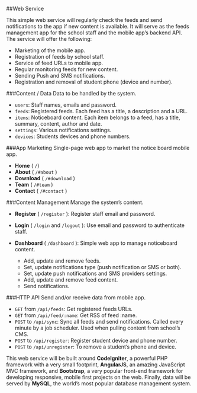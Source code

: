 ##Web Service

This simple web service will regularly check the feeds and send notifications to the app if new content is available. It will serve as the feeds management app for the school staff and the mobile app’s backend API.
The service will offer the following:

- Marketing of the mobile app.
- Registration of feeds by school staff.
- Service of feed URLs to mobile app.
- Regular monitoring feeds for new content.
- Sending Push and SMS notifications.
- Registration and removal of student phone (device and number).

###Content / Data
Data to be handled by the system.

- `users`: Staff names, emails and password.
- `feeds`: Registered feeds. Each feed has a title, a description and a URL.
- `items`: Noticeboard content. Each item belongs to a feed, has a title, summary, content, author and date.
- `settings`: Various notifications settings.
- `devices`: Students devices and phone numbers.


###App Marketing
Single-page web app to market the notice board mobile app.

- **Home** ( `/`)
- **About** ( `/#about` )
- **Download** ( `/#download` )
- **Team** ( `/#team` )
- **Contact** ( `/#contact` )

###Content Management
Manage the system’s content.

- **Register** ( `/register` ): Register staff email and password.
- **Login** ( `/login` and `/logout` ): Use email and password to authenticate staff.
- **Dashboard** ( `/dashboard` ): Simple web app to manage noticeboard content.

	- Add, update and remove feeds.
	- Set, update notifications type (push notification or SMS or both).
	- Set, update push notifications and SMS providers settings.
	- Add, update and remove feed content.
	- Send notifications.

###HTTP API
Send and/or receive data from mobile app.

- `GET` from `/api/feeds`: Get registered feeds URLs.
- `GET` from `/api/feed/:name`: Get RSS of feed :name.
- `POST` to `/api/sync`: Sync all feeds and send notifications. Called every minute by a job scheduler. Used when pulling content from school’s CMS.
- `POST` to `/api/register`: Register student device and phone number.
- `POST` to `/api/unregister`: To remove a student’s phone and device.


This web service will be built around **CodeIgniter**, a powerful PHP framework with a very small footprint, **AngularJS**, an amazing JavaScript MVC framework, and **Bootstrap**, a very popular front-end framework for developing responsive, mobile first projects on the web. Finally, data will be served by **MySQL**, the world’s most popular database management system.
